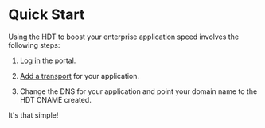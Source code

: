 # Quick Start

Using the HDT to boost your enterprise application speed involves the following steps:

1. [Log in](</docs/portal/accessing-portal/logging-in.md>) the portal.

2. [Add a transport](</docs/portal/transports/add-transport.md>) for your application.

3. Change the DNS for your application and point your domain name to the HDT CNAME created.

It's that simple!
